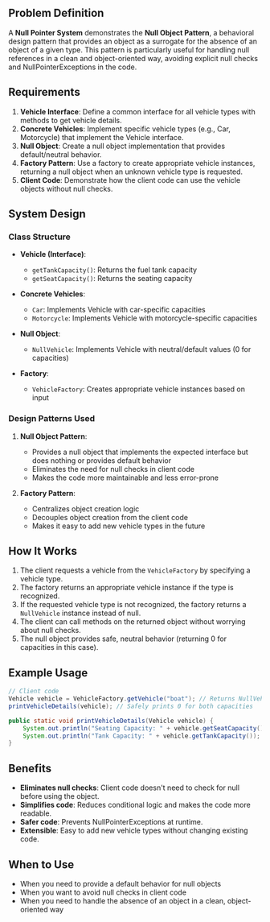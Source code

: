 ## Problem Definition

A **Null Pointer System** demonstrates the **Null Object Pattern**, a behavioral design pattern that provides an object as a surrogate for the absence of an object of a given type. This pattern is particularly useful for handling null references in a clean and object-oriented way, avoiding explicit null checks and NullPointerExceptions in the code.

## Requirements

1. **Vehicle Interface**: Define a common interface for all vehicle types with methods to get vehicle details.
2. **Concrete Vehicles**: Implement specific vehicle types (e.g., Car, Motorcycle) that implement the Vehicle interface.
3. **Null Object**: Create a null object implementation that provides default/neutral behavior.
4. **Factory Pattern**: Use a factory to create appropriate vehicle instances, returning a null object when an unknown vehicle type is requested.
5. **Client Code**: Demonstrate how the client code can use the vehicle objects without null checks.

## System Design

### Class Structure

- **Vehicle (Interface)**:
  - `getTankCapacity()`: Returns the fuel tank capacity
  - `getSeatCapacity()`: Returns the seating capacity

- **Concrete Vehicles**:
  - `Car`: Implements Vehicle with car-specific capacities
  - `Motorcycle`: Implements Vehicle with motorcycle-specific capacities

- **Null Object**:
  - `NullVehicle`: Implements Vehicle with neutral/default values (0 for capacities)

- **Factory**:
  - `VehicleFactory`: Creates appropriate vehicle instances based on input

### Design Patterns Used

1. **Null Object Pattern**:
   - Provides a null object that implements the expected interface but does nothing or provides default behavior
   - Eliminates the need for null checks in client code
   - Makes the code more maintainable and less error-prone

2. **Factory Pattern**:
   - Centralizes object creation logic
   - Decouples object creation from the client code
   - Makes it easy to add new vehicle types in the future

## How It Works

1. The client requests a vehicle from the `VehicleFactory` by specifying a vehicle type.
2. The factory returns an appropriate vehicle instance if the type is recognized.
3. If the requested vehicle type is not recognized, the factory returns a `NullVehicle` instance instead of null.
4. The client can call methods on the returned object without worrying about null checks.
5. The null object provides safe, neutral behavior (returning 0 for capacities in this case).

## Example Usage

```java
// Client code
Vehicle vehicle = VehicleFactory.getVehicle("boat"); // Returns NullVehicle
printVehicleDetails(vehicle); // Safely prints 0 for both capacities

public static void printVehicleDetails(Vehicle vehicle) {
    System.out.println("Seating Capacity: " + vehicle.getSeatCapacity());
    System.out.println("Tank Capacity: " + vehicle.getTankCapacity());
}
```

## Benefits

- **Eliminates null checks**: Client code doesn't need to check for null before using the object.
- **Simplifies code**: Reduces conditional logic and makes the code more readable.
- **Safer code**: Prevents NullPointerExceptions at runtime.
- **Extensible**: Easy to add new vehicle types without changing existing code.

## When to Use

- When you need to provide a default behavior for null objects
- When you want to avoid null checks in client code
- When you need to handle the absence of an object in a clean, object-oriented way